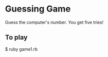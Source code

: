 Guessing Game
=============

Guess the computer's number.  You get five tries! 

To play
-------

$ ruby game1.rb
